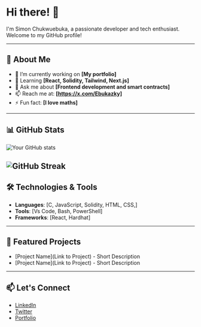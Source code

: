 # Hi there! 👋

I'm Simon Chukwuebuka, a passionate developer and tech enthusiast. Welcome to my GitHub profile!

---

## 🚀 About Me
- 🔭 I’m currently working on **[My portfolio]**
- 🌱 Learning **[React, Solidity, Tailwind, Next.js]**
- 💬 Ask me about **[Frontend development and smart contracts]**
- 📫 Reach me at: **[https://x.com/Ebukazky]**
- ⚡ Fun fact: **[I love maths]**

---

## 📊 GitHub Stats

![Your GitHub stats](https://github-readme-stats.vercel.app/api?username=cEbuka&show_icons=true&theme=radical)


![GitHub Streak](https://streak-stats.demolab.com/?user=cEbuka)
---


## 🛠️ Technologies & Tools
- **Languages**: [C, JavaScript, Solidity, HTML, CSS,]
- **Tools**: [Vs Code, Bash, PowerShell]
- **Frameworks**: [React, Hardhat]

---

## 🌟 Featured Projects
- [Project Name](Link to Project) - Short Description
- [Project Name](Link to Project) - Short Description

---

## 📫 Let's Connect
- [LinkedIn](https://www.linkedin.com/in/chukwuebuka-simon)
- [Twitter](https://x.com/Ebukazky)
- [Portfolio](cEbuka.github.io)
